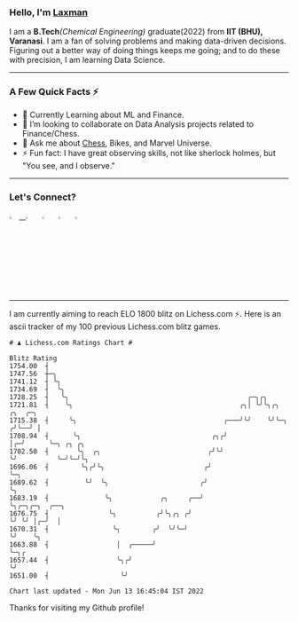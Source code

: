   ### Hello, I'm [Laxman](https://laxman-lakhan.github.io)

I am a **B.Tech**_(Chemical Engineering)_ graduate(2022) from **IIT (BHU), Varanasi**. I am a fan of solving problems and making data-driven decisions. Figuring out a better way of doing things keeps me going; and to do these with precision, I am learning Data Science. 

---

### A Few Quick Facts ⚡️

- 🧐 Currently Learning about ML and Finance.
- 👯 I’m looking to collaborate on Data Analysis projects related to Finance/Chess.
- 💬 Ask me about [Chess](https://lichess.org/@/YourKingIsInDanger), Bikes, and Marvel Universe.
- ⚡️ Fun fact: I have great observing skills, not like sherlock holmes, but "You see, and I observe."

---

### Let's Connect?

<a href="mailto:laxmansingh.lakhan@gmail.com"> <img src="https://img.icons8.com/fluent/48/000000/gmail.png" width="3.5%"/> &nbsp;
[<img src="https://img.icons8.com/color/48/000000/linkedin.png" width="3.5%"/>](https://www.linkedin.com/in/laxman-lakhan/)  &nbsp;
[<img src="https://img.icons8.com/fluent/48/000000/facebook-new.png" width="3.5%"/>](https://www.facebook.com/s.laxmanlakhan/)  &nbsp;
[<img src="https://img.icons8.com/fluent/48/000000/instagram-new.png" width="3.5%"/>](https://www.instagram.com/laxman.lakhan/)  &nbsp;
[<img src="https://img.icons8.com/color/48/000000/twitter.png" width="3.5%"/>](https://twitter.com/laxman__lakhan)  &nbsp;

 ---
  
I am currently aiming to reach ELO 1800 blitz on Lichess.com ⚡. Here is an ascii tracker of my 100 previous Lichess.com blitz games.

  ```
  # ♟︎ Lichess.com Ratings Chart #
  
  Blitz Rating
 1754.00  ┤
 1747.56  ┼─╮
 1741.12  ┤ ╰╮
 1734.69  ┤  ╰╮
 1728.25  ┤   ╰╮                                             ╭─╮╭╮
 1721.81  ┤    ╰╮                                          ╭╮│ ╰╯╰╮╭╮     ╭╮  ╭─╮
 1715.38  ┤     ╰╮                                     ╭───╯╰╯    ╰╯╰─╮  ╭╯╰──╯ │
 1708.94  ┤      ╰╮                                 ╭╮╭╯              │╭─╯      ╰─╮ ╭╮ ╭╮
 1702.50  ┤       ╰╮  ╭╮                           ╭╯╰╯               ╰╯          ╰─╯╰─╯╰╮
 1696.06  ┤        ╰╮╭╯╰╮                         ╭╯                                     ╰─╮
 1689.62  ┤         ╰╯  ╰╮                       ╭╯                                        ╰╮
 1683.19  ┤              ╰╮            ╭╮     ╭──╯                                          ╰╮╭─╮╭─╮  ╭──╮
 1676.75  ┤               ╰╮          ╭╯╰╮╭╮ ╭╯                                              ╰╯ ╰╯ │╭─╯  │
 1670.31  ┤                ╰╮        ╭╯  ╰╯╰─╯                                                     ╰╯    ╰╮
 1663.88  ┤                 │  ╭─────╯                                                                    ╰─╮╭
 1657.44  ┤                 ╰╮╭╯                                                                            ╰╯
 1651.00  ┤                  ╰╯

Chart last updated - Mon Jun 13 16:45:04 IST 2022  
  ```
  
  
Thanks for visiting my Github profile!
